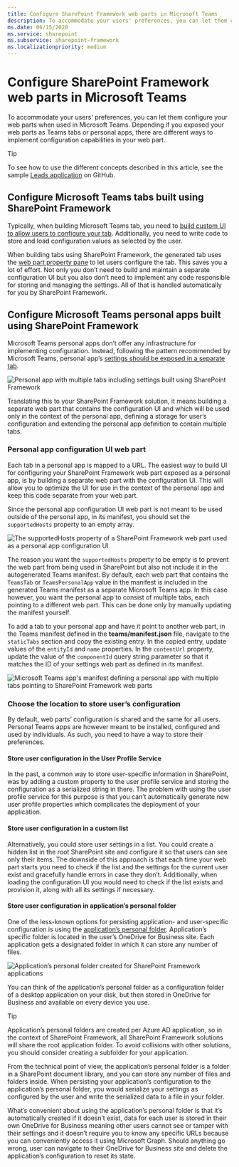 ```yaml
---
title: Configure SharePoint Framework web parts in Microsoft Teams
description: To accommodate your users' preferences, you can let them configure your web parts when used in Microsoft Teams.
ms.date: 06/15/2020
ms.service: sharepoint
ms.subservice: sharepoint-framework
ms.localizationpriority: medium
---
```


# Configure SharePoint Framework web parts in Microsoft Teams

To accommodate your users' preferences, you can let them configure your web parts when used in Microsoft Teams. Depending if you exposed your web parts as Teams tabs or personal apps, there are different ways to implement configuration capabilities in your web part.

> [!TIP]
> To see how to use the different concepts described in this article, see the sample [Leads application](https://github.com/pnp/sp-dev-solutions/tree/master/solutions/LeadsLOBSolution) on GitHub.

## Configure Microsoft Teams tabs built using SharePoint Framework

Typically, when building Microsoft Teams tab, you need to [build custom UI to allow users to configure your tab](/microsoftteams/platform/tabs/how-to/create-tab-pages/configuration-page). Additionally, you need to write code to store and load configuration values as selected by the user.

When building tabs using SharePoint Framework, the generated tab uses the [web part property pane](web-parts/guidance/integrate-web-part-properties-with-sharepoint.md) to let users configure the tab. This saves you a lot of effort. Not only you don’t need to build and maintain a separate configuration UI but you also don’t need to implement any code responsible for storing and managing the settings. All of that is handled automatically for you by SharePoint Framework.

## Configure Microsoft Teams personal apps built using SharePoint Framework

Microsoft Teams personal apps don’t offer any infrastructure for implementing configuration. Instead, following the pattern recommended by Microsoft Teams, personal app’s [settings should be exposed in a separate tab](/microsoftteams/platform/concepts/design/personal-apps).

![Personal app with multiple tabs including settings built using SharePoint Framework](../images/build-for-teams/build-for-teams-personal-app.png)

Translating this to your SharePoint Framework solution, it means building a separate web part that contains the configuration UI and which will be used only in the context of the personal app, defining a storage for user’s configuration and extending the personal app definition to contain multiple tabs.

### Personal app configuration UI web part

Each tab in a personal app is mapped to a URL. The easiest way to build UI for configuring your SharePoint Framework web part exposed as a personal app, is by building a separate web part with the configuration UI. This will allow you to optimize the UI for use in the context of the personal app and keep this code separate from your web part.

Since the personal app configuration UI web part is not meant to be used outside of the personal app, in its manifest, you should set the `supportedHosts` property to an empty array.

![The supportedHosts property of a SharePoint Framework web part used as a personal app configuration UI](../images/build-for-teams/build-for-teams-manifest-settings-webpart.png)

The reason you want the `supportedHosts` property to be empty is to prevent the web part from being used in SharePoint but also not include it in the autogenerated Teams manifest. By default, each web part that contains the `TeamsTab` or `TeamsPersonalApp` value in the manifest is included in the generated Teams manifest as a separate Microsoft Teams app. In this case however, you want the personal app to consist of multiple tabs, each pointing to a different web part. This can be done only by manually updating the manifest yourself.

To add a tab to your personal app and have it point to another web part, in the Teams manifest defined in the **teams/manifest.json** file, navigate to the `staticTabs` section and copy the existing entry. In the copied entry, update values of the `entityId` and `name` properties. In the `contentUrl` property, update the value of the `componentId` query string parameter so that it matches the ID of your settings web part as defined in its manifest.

![Microsoft Teams app's manifest defining a personal app with multiple tabs pointing to SharePoint Framework web parts](../images/build-for-teams/build-for-teams-teams-manifest-personalapp-multipletabs.png)

### Choose the location to store user’s configuration

By default, web parts’ configuration is shared and the same for all users. Personal Teams apps are however meant to be installed, configured and used by individuals. As such, you need to have a way to store their preferences.

#### Store user configuration in the User Profile Service

In the past, a common way to store user-specific information in SharePoint, was by adding a custom property to the user profile service and storing the configuration as a serialized string in there. The problem with using the user profile service for this purpose is that you can’t automatically generate new user profile properties which complicates the deployment of your application.

#### Store user configuration in a custom list

Alternatively, you could store user settings in a list. You could create a hidden list in the root SharePoint site and configure it so that users can see only their items. The downside of this approach is that each time your web part starts you need to check if the list and the settings for the current user exist and gracefully handle errors in case they don’t. Additionally, when loading the configuration UI you would need to check if the list exists and provision it, along with all its settings if necessary.

#### Store user configuration in application’s personal folder

One of the less-known options for persisting application- and user-specific configuration is using the [application’s personal folder](/graph/api/drive-get-specialfolder?tabs=http). Application’s specific folder is located in the user’s OneDrive for Business site. Each application gets a designated folder in which it can store any number of files.

![Application’s personal folder created for SharePoint Framework applications](../images/build-for-teams/build-for-teams-application-personal-folder.png)

You can think of the application’s personal folder as a configuration folder of a desktop application on your disk, but then stored in OneDrive for Business and available on every device you use.

> [!TIP]
> Application’s personal folders are created per Azure AD application, so in the context of SharePoint Framework, all SharePoint Framework solutions will share the root application folder. To avoid collisions with other solutions, you should consider creating a subfolder for your application.

From the technical point of view, the application’s personal folder is a folder in a SharePoint document library, and you can store any number of files and folders inside. When persisting your application’s configuration to the application’s personal folder, you would serialize your settings as configured by the user and write the serialized data to a file in your folder.

What’s convenient about using the application’s personal folder is that it’s automatically created if it doesn’t exist, data for each user is stored in their own OneDrive for Business meaning other users cannot see or tamper with their settings and it doesn’t require you to know any specific URLs because you can conveniently access it using Microsoft Graph. Should anything go wrong, user can navigate to their OneDrive for Business site and delete the application’s configuration to reset its state.
